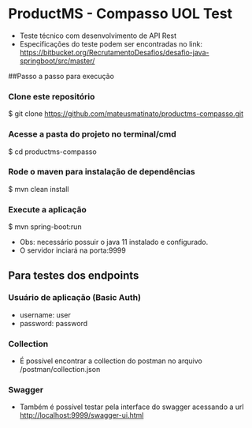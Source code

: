 # ProductMS - Compasso UOL Test
* Teste técnico com desenvolvimento de API Rest
* Especificações do teste podem ser encontradas no link: <https://bitbucket.org/RecrutamentoDesafios/desafio-java-springboot/src/master/>

##Passo a passo para execução
### Clone este repositório
$ git clone <https://github.com/mateusmatinato/productms-compasso.git>

### Acesse a pasta do projeto no terminal/cmd
$ cd productms-compasso

### Rode o maven para instalação de dependências
$ mvn clean install

### Execute a aplicação
$ mvn spring-boot:run

* Obs: necessário possuir o java 11 instalado e configurado.
* O servidor inciará na porta:9999

## Para testes dos endpoints
### Usuário de aplicação (Basic Auth)
* username: user
* password: password

### Collection
* É possível encontrar a collection do postman no arquivo /postman/collection.json

### Swagger
* Também é possível testar pela interface do swagger acessando a url <http://localhost:9999/swagger-ui.html>
